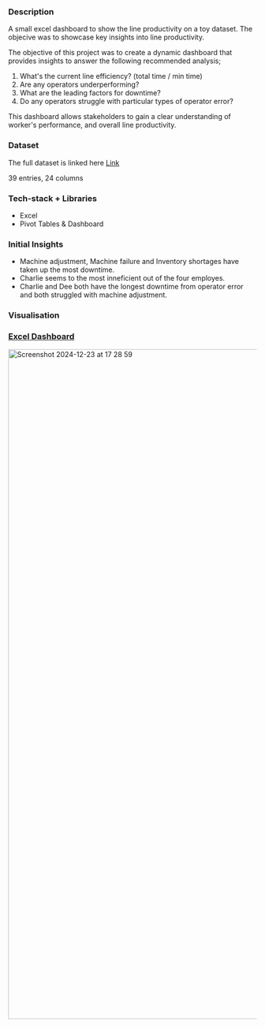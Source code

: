 ### Description

A small excel dashboard to show the line productivity on a toy dataset. The objecive was to showcase key insights into line productivity.

The objective of this project was to create a dynamic dashboard that provides insights to answer the following recommended analysis;
1) What's the current line efficiency? (total time / min time)
2) Are any operators underperforming?
3) What are the leading factors for downtime?
4) Do any operators struggle with particular types of operator error?

This dashboard allows stakeholders to gain a clear understanding of worker's performance, and overall line productivity.

### Dataset

The full dataset is linked here [Link](https://mavenanalytics.io/data-playground?pageSize=10)

39 entries, 24 columns

### Tech-stack + Libraries

- Excel
- Pivot Tables & Dashboard

### Initial Insights

- Machine adjustment, Machine failure and Inventory shortages have taken up the most downtime.
- Charlie seems to the most inneficient out of the four employes.
- Charlie and Dee both have the longest downtime from operator error and both struggled with machine adjustment.

### Visualisation

### [Excel Dashboard](https://atlantictu-my.sharepoint.com/:x:/r/personal/g00472910_atu_ie/Documents/Manufacturing_Line_Productivity.xlsx?d=w0374cebb71c54485bf84b37d49191cc1&csf=1&web=1&e=bNgyZQ)

<img width="1360" alt="Screenshot 2024-12-23 at 17 28 59" src="https://github.com/user-attachments/assets/b3c24924-b577-4546-8b6d-f7e975ae7679" />
